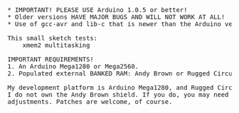 <pre>
* IMPORTANT! PLEASE USE Arduino 1.0.5 or better!
* Older versions HAVE MAJOR BUGS AND WILL NOT WORK AT ALL!
* Use of gcc-avr and lib-c that is newer than the Arduino version is even better.

This small sketch tests:
	xmem2 multitasking

IMPORTANT REQUIREMENTS!
1. An Arduino Mega1280 or Mega2560.
2. Populated external BANKED RAM: Andy Brown or Rugged Circuits RAM shield.

My development platform is Arduino Mega1280, and Rugged Circuits QuadRAM.
I do not own the Andy Brown shield. If you do, you may need to do some 
adjustments. Patches are welcome, of course.
</pre>
